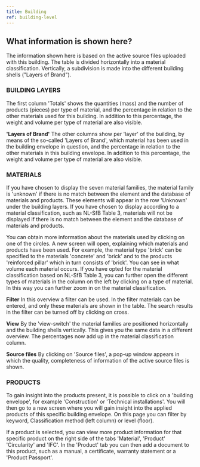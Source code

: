 ```yaml
---
title: Building
ref: building-level
---
```


## What information is shown here?
The information shown here is based on the active source files uploaded with this building. The table is divided horizontally into a material classification. Vertically, a subdivision is made into the different building shells ("Layers of Brand").

### BUILDING LAYERS
The first column 'Totals' shows the quantities (mass) and the number of products (pieces) per type of material, and the percentage in relation to the other materials used for this building. In addition to this percentage, the weight and volume per type of material are also visible.

**'Layers of Brand'** The other columns show per 'layer' of the building, by means of the so-called 'Layers of Brand', which material has been used in the building envelope in question, and the percentage in relation to the other materials in this building envelope. In addition to this percentage, the weight and volume per type of material are also visible.

### MATERIALS
If you have chosen to display the seven material families, the material family is 'unknown' if there is no match between the element and the database of materials and products. These elements will appear in the row 'Unknown' under the building layers. If you have chosen to display according to a material classification, such as NL-SfB Table 3, materials will not be displayed if there is no match between the element and the database of materials and products.

You can obtain more information about the materials used by clicking on one of the circles. A new screen will open, explaining which materials and products have been used. For example, the material type 'brick' can be specified to the materials 'concrete' and 'brick' and to the products 'reinforced pillar' which in turn consists of 'brick'. You can see in what volume each material occurs. If you have opted for the material classification based on NL-SfB Table 3, you can further open the different types of materials in the column on the left by clicking on a type of material. In this way you can further zoom in on the material classification.

**Filter**
In this overview a filter can be used. In the filter materials can be entered, and only these materials are shown in the table. The search results in the filter can be turned off by clicking on cross.

**View** 
By the 'view-switch' the material families are positioned horizontally and the building shells vertically. This gives you the same data in a different overview. The percentages now add up in the material classification column.

**Source files** 
By clicking on 'Source files', a pop-up window appears in which the quality, completeness of information of the active source files is shown.


### PRODUCTS
To gain insight into the products present, it is possible to click on a 'building envelope', for example 'Construction' or 'Technical installations'. You will then go to a new screen where you will gain insight into the applied products of this specific building envelope. On this page you can filter by keyword, Classification method (left column) or level (floor).

If a product is selected, you can view more product information for that specific product on the right side of the tabs 'Material', 'Product' 'Circularity' and 'IFC'. In the 'Product' tab you can then add a document to this product, such as a manual, a certificate, warranty statement or a 'Product Passport'.
